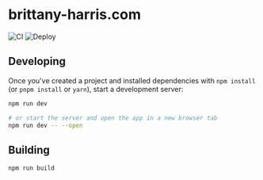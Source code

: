 # brittany-harris.com

![CI](https://github.com/brittharr/brittharr.github.io/actions/workflows/ci.yml/badge.svg)
![Deploy](https://github.com/brittharr/brittharr.github.io/actions/workflows/deploy.yml/badge.svg)

## Developing

Once you've created a project and installed dependencies with `npm install` (or `pnpm install` or `yarn`), start a development server:

```bash
npm run dev

# or start the server and open the app in a new browser tab
npm run dev -- --open
```

## Building

```bash
npm run build
```

